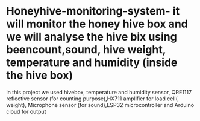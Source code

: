 # Honeyhive-monitoring-system- it will monitor the honey hive box and we will analyse the hive bix using beencount,sound, hive weight, temperature and humidity (inside the hive box)
in this project we used hivebox, temperature and humidity sensor, QRE1117 reflective sensor (for counting purpose),HX711 amplifier for load cell( weight), Microphone sensor (for sound),ESP32 microcontroller and Arduino cloud for output 
